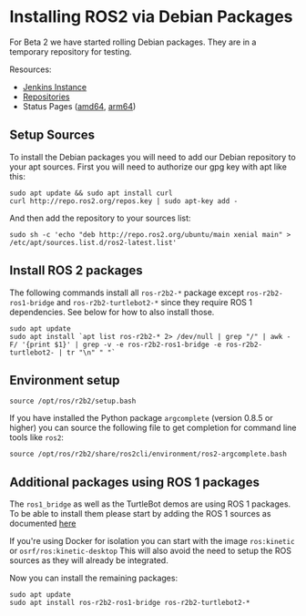 # Installing ROS2 via Debian Packages

For Beta 2 we have started rolling Debian packages. They are in a temporary repository for testing.

Resources:
 - [Jenkins Instance](http://build.ros2.org/)
 - [Repositories](http://repo.ros2.org)
 - Status Pages ([amd64](http://repo.ros2.org/status_page/ros_r2b2_default.html), [arm64](http://repo.ros2.org/status_page/ros_r2b2_uxv8.html))

## Setup Sources

To install the Debian packages you will need to add our Debian repository to your apt sources.
First you will need to authorize our gpg key with apt like this:

```
sudo apt update && sudo apt install curl
curl http://repo.ros2.org/repos.key | sudo apt-key add -
```

And then add the repository to your sources list:

```
sudo sh -c 'echo "deb http://repo.ros2.org/ubuntu/main xenial main" > /etc/apt/sources.list.d/ros2-latest.list'
```

## Install ROS 2 packages

The following commands install all `ros-r2b2-*` package except `ros-r2b2-ros1-bridge` and `ros-r2b2-turtlebot2-*` since they require ROS 1 dependencies.
See below for how to also install those.

```
sudo apt update
sudo apt install `apt list ros-r2b2-* 2> /dev/null | grep "/" | awk -F/ '{print $1}' | grep -v -e ros-r2b2-ros1-bridge -e ros-r2b2-turtlebot2- | tr "\n" " "`
```

## Environment setup

```
source /opt/ros/r2b2/setup.bash
```

If you have installed the Python package `argcomplete` (version 0.8.5 or higher) you can source the following file to get completion for command line tools like `ros2`:

```
source /opt/ros/r2b2/share/ros2cli/environment/ros2-argcomplete.bash
```

## Additional packages using ROS 1 packages

The `ros1_bridge` as well as the TurtleBot demos are using ROS 1 packages.
To be able to install them please start by adding the ROS 1 sources as documented [here](http://wiki.ros.org/Installation/Ubuntu?distro=kinetic)

If you're using Docker for isolation you can start with the image `ros:kinetic` or `osrf/ros:kinetic-desktop`
This will also avoid the need to setup the ROS sources as they will already be integrated.

Now you can install the remaining packages:

```
sudo apt update
sudo apt install ros-r2b2-ros1-bridge ros-r2b2-turtlebot2-*
```
